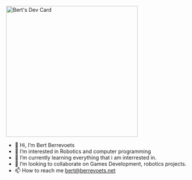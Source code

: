 <a href="https://app.daily.dev/bberrevoets"><img src="https://api.daily.dev/devcards/v2/yLORwMYPhRLHc8QY7bz6E.png?type=default&r=x0w" width="356" alt="Bert's Dev Card"/></a>

- 👋 Hi, I’m Bert Berrevoets
- 👀 I’m interested in Robotics and computer programming
- 🌱 I’m currently learning everything that i am interrested in.
- 💞️ I’m looking to collaborate on Games Development, robotics projects.
- 📫 How to reach me bert@berrevoets.net

<!---
bberrevoets/bberrevoets is a ✨ special ✨ repository because its `README.md` (this file) appears on your GitHub profile.
You can click the Preview link to take a look at your changes.
--->
